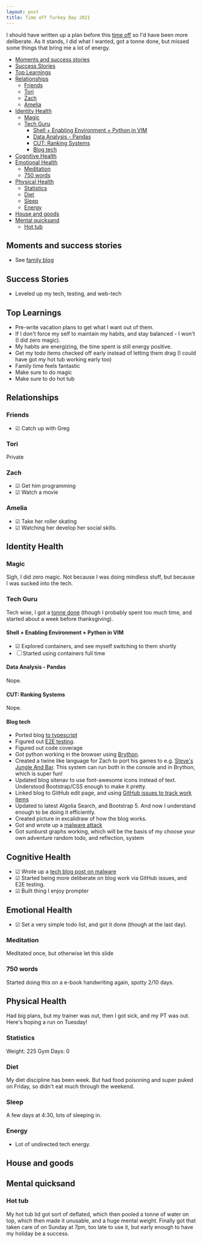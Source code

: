 ```yaml
---
layout: post
title: Time off Turkey Day 2021
---
```


I should have written up a plan before this [time off](/time-off) so I'd have been more deliberate. As it stands, I did what I wanted, got a tonne done, but missed some things that bring me a lot of energy.

<!-- prettier-ignore-start -->
<!-- vim-markdown-toc GFM -->

- [Moments and success stories](#moments-and-success-stories)
- [Success Stories](#success-stories)
- [Top Learnings](#top-learnings)
- [Relationships](#relationships)
    - [Friends](#friends)
    - [Tori](#tori)
    - [Zach](#zach)
    - [Amelia](#amelia)
- [Identity Health](#identity-health)
    - [Magic](#magic)
    - [Tech Guru](#tech-guru)
        - [Shell + Enabling Environment + Python in VIM](#shell--enabling-environment--python-in-vim)
        - [Data Analysis - Pandas](#data-analysis---pandas)
        - [CUT: Ranking Systems](#cut-ranking-systems)
        - [Blog tech](#blog-tech)
- [Cognitive Health](#cognitive-health)
- [Emotional Health](#emotional-health)
    - [Meditation](#meditation)
    - [750 words](#750-words)
- [Physical Health](#physical-health)
    - [Statistics](#statistics)
    - [Diet](#diet)
    - [Sleep](#sleep)
    - [Energy](#energy)
- [House and goods](#house-and-goods)
- [Mental quicksand](#mental-quicksand)
    - [Hot tub](#hot-tub)

<!-- vim-markdown-toc -->
<!-- prettier-ignore-end -->

## Moments and success stories

- See [family blog](/ig66/591)

## Success Stories

- Leveled up my tech, testing, and web-tech

## Top Learnings

- Pre-write vacation plans to get what I want out of them.
- If I don't force my self to maintain my habits, and stay balanced - I won't (I did zero magic).
- My habits are energizing, the time spent is still energy positive.
- Get my todo items checked off early instead of letting them drag (I could have got my hot tub working early too)
- Family time feels fantastic
- Make sure to do magic
- Make sure to do hot tub

## Relationships

### Friends

- ☑ Catch up with Greg

### Tori

Private

### Zach

- ☑ Get him programming
- ☑ Watch a movie

### Amelia

- ☑ Take her roller skating
- ☑ Watching her develop her social skills.

## Identity Health

### Magic

Sigh, I did zero magic. Not because I was doing mindless stuff, but because I was sucked into the tech.

### Tech Guru

Tech wise, I got a [tonne done](https://github.com/idvorkin/idvorkin.github.io/compare/master@%7B2021-11-19%7D...master@%7B2021-11-29%7D) (though I probably spent too much time, and started about a week before thanksgiving).

#### Shell + Enabling Environment + Python in VIM

- ☑ Explored containers, and see myself switching to them shortly
- ☐ Started using containers full time

#### Data Analysis - Pandas

Nope.

#### CUT: Ranking Systems

Nope.

#### Blog tech

- Ported blog [to typescript](https://github.com/idvorkin/idvorkin.github.io/commit/81663832722fc49ba43f4162194f92d713df822d#diff-b55cdbef4907b7045f32cc5360d48d262cca5f94062e353089f189f4460039e0)
- Figured out [E2E testing](https://dashboard.cypress.io/projects/s7659o/runs).
- Figured out code coverage
- Got python working in the browser using [Brython](/brython).
- Created a twine like language for Zach to port his games to e.g. [Steve's Jungle And Bar](/snjb). This system can run both in the console and in Brython, which is super fun!
- Updated blog sitenav to use font-awesome icons instead of text. Understood Bootstrap/CSS enough to make it pretty.
- Linked blog to GitHub edit page, and using [GitHub issues to track work items](https://github.com/idvorkin/idvorkin.github.io/issues/16)
- Updated to latest Algolia Search, and Bootstrap 5. And now I understand enough to be doing it efficiently.
- Created picture in excalidraw of how the blog works.
- Got and wrote up a [malware attack](/adblocker-trojan)
- Got sunburst graphs working, which will be the basis of my choose your own adventure random todo, and reflection, system

## Cognitive Health

- ☑ Wrote up a [tech blog post on malware](/adblocker-trojan)
- ☑ Started being more deliberate on blog work via GitHub issues, and E2E testing.
- ☑ Built thing I enjoy prompter

## Emotional Health

- ☑ Set a very simple todo list, and got it done (though at the last day).

### Meditation

Meditated once, but otherwise let this slide

### 750 words

Started doing this on a e-book handwriting again, spotty 2/10 days.

## Physical Health

Had big plans, but my trainer was out, then I got sick, and my PT was out. Here's hoping a run on Tuesday!

### Statistics

Weight: 225
Gym Days: 0

### Diet

My diet discipline has been week. But had food poisoning and super puked on Friday, so didn't eat much through the weekend.

### Sleep

A few days at 4:30, lots of sleeping in.

### Energy

- Lot of undirected tech energy.

## House and goods

## Mental quicksand

### Hot tub

My hot tub lid got sort of deflated, which then pooled a tonne of water on top, which then made it unusable, and a huge mental weight. Finally got that taken care of on Sunday at 7pm, too late to use it, but early enough to have my holiday be a success.
